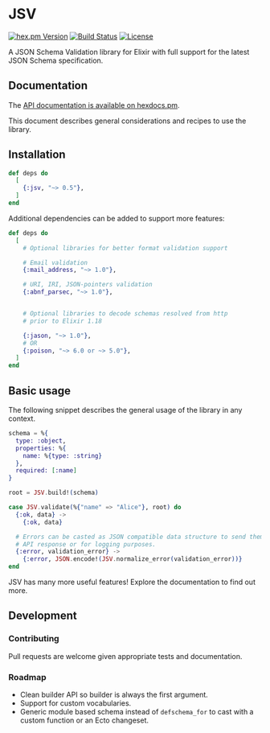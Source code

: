 # JSV


<!-- rdmx :badges
    hexpm         : "jsv?color=4e2a8e"
    github_action : "lud/jsv/elixir.yaml?label=CI&branch=main"
    license       : jsv
    -->
[![hex.pm Version](https://img.shields.io/hexpm/v/jsv?color=4e2a8e)](https://hex.pm/packages/jsv)
[![Build Status](https://img.shields.io/github/actions/workflow/status/lud/jsv/elixir.yaml?label=CI&branch=main)](https://github.com/lud/jsv/actions/workflows/elixir.yaml?query=branch%3Amain)
[![License](https://img.shields.io/hexpm/l/jsv.svg)](https://hex.pm/packages/jsv)
<!-- rdmx /:badges -->

A JSON Schema Validation library for Elixir with full support for the latest
JSON Schema specification.


## Documentation

The [API documentation is available on hexdocs.pm](https://hexdocs.pm/jsv/).

This document describes general considerations and recipes to use the library.


## Installation

<!-- rdmx :app_dep vsn:$app_vsn -->
```elixir
def deps do
  [
    {:jsv, "~> 0.5"},
  ]
end
```
<!-- rdmx /:app_dep -->

Additional dependencies can be added to support more features:

```elixir
def deps do
  [
    # Optional libraries for better format validation support

    # Email validation
    {:mail_address, "~> 1.0"},

    # URI, IRI, JSON-pointers validation
    {:abnf_parsec, "~> 1.0"},


    # Optional libraries to decode schemas resolved from http
    # prior to Elixir 1.18

    {:jason, "~> 1.0"},
    # OR
    {:poison, "~> 6.0 or ~> 5.0"},
  ]
end
```

## Basic usage

The following snippet describes the general usage of the library in any context.

```elixir
schema = %{
  type: :object,
  properties: %{
    name: %{type: :string}
  },
  required: [:name]
}

root = JSV.build!(schema)

case JSV.validate(%{"name" => "Alice"}, root) do
  {:ok, data} ->
    {:ok, data}

  # Errors can be casted as JSON compatible data structure to send them as an
  # API response or for logging purposes.
  {:error, validation_error} ->
    {:error, JSON.encode!(JSV.normalize_error(validation_error))}
end
```

JSV has many more useful features! Explore the documentation to find out more.


## Development

### Contributing

Pull requests are welcome given appropriate tests and documentation.

### Roadmap

- Clean builder API so builder is always the first argument.
- Support for custom vocabularies.
- Generic module based schema instead of `defschema_for` to cast with a custom
  function or an Ecto changeset.
